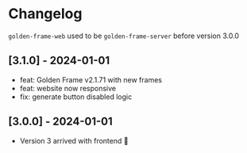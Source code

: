 # Changelog

`golden-frame-web` used to be `golden-frame-server` before version 3.0.0

## [3.1.0] - 2024-01-01

- feat: Golden Frame v2.1.71 with new frames
- feat: website now responsive
- fix: generate button disabled logic

## [3.0.0] - 2024-01-01

- Version 3 arrived with frontend 🎉
